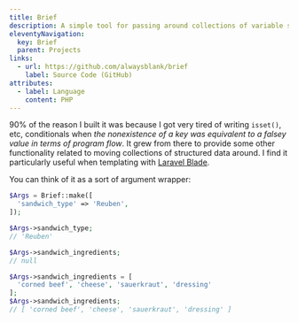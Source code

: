 ```yaml
---
title: Brief
description: A simple tool for passing around collections of variable structured data.
eleventyNavigation:
  key: Brief
  parent: Projects
links:
  - url: https://github.com/alwaysblank/brief
    label: Source Code (GitHub)
attributes:
  - label: Language
    content: PHP
---
```


90% of the reason I built it was because I got very tired of writing `isset()`, etc, conditionals when *the nonexistence of a key was equivalent to a falsey value in terms of program flow*.
It grew from there to provide some other functionality related to moving collections of structured data around.
I find it particularly useful when templating with [Laravel Blade](https://laravel.com/docs/blade).

You can think of it as a sort of argument wrapper:

```php
$Args = Brief::make([
  'sandwich_type' => 'Reuben',
]);

$Args->sandwich_type;
// 'Reuben'

$Args->sandwich_ingredients;
// null

$Args->sandwich_ingredients = [ 
  'corned beef', 'cheese', 'sauerkraut', 'dressing'
];
$Args->sandwich_ingredients;
// [ 'corned beef', 'cheese', 'sauerkraut', 'dressing' ]
```
